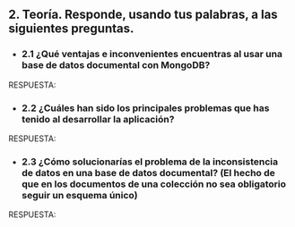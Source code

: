 ## 2. Teoría. Responde, usando tus palabras, a las siguientes preguntas.
- ### 2.1 ¿Qué ventajas e inconvenientes encuentras al usar una base de datos documental con MongoDB?

RESPUESTA: 
- ### 2.2 ¿Cuáles han sido los principales problemas que has tenido al desarrollar la aplicación?

RESPUESTA: 
- ### 2.3 ¿Cómo solucionarías el problema de la inconsistencia de datos en una base de datos documental? (El hecho de que en los documentos de una colección no sea obligatorio seguir un esquema único)

RESPUESTA: 